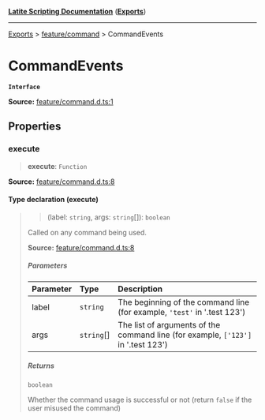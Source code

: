 [**Latite Scripting Documentation**](../../README.md) ([**Exports**](../../exports.md))

---

[Exports](../../exports.md) > [feature/command](../index.md) > CommandEvents

# CommandEvents

**`Interface`**

**Source:** [feature/command.d.ts:1](https://github.com/LatiteScripting/latitescripting.github.io/blob/1a915c6/definitions/feature/command.d.ts#L1)

## Properties

### execute

> **execute**: `Function`

**Source:** [feature/command.d.ts:8](https://github.com/LatiteScripting/latitescripting.github.io/blob/1a915c6/definitions/feature/command.d.ts#L8)

#### Type declaration (execute)

> > (label: `string`, args: `string`[]): `boolean`
>
> Called on any command being used.
>
> **Source:** [feature/command.d.ts:8](https://github.com/LatiteScripting/latitescripting.github.io/blob/1a915c6/definitions/feature/command.d.ts#L8)
>
> ##### Parameters
>
> | Parameter | Type       | Description                                                                       |
> | :-------- | :--------- | :-------------------------------------------------------------------------------- |
> | label     | `string`   | The beginning of the command line (for example, `'test'` in '.test 123')          |
> | args      | `string`[] | The list of arguments of the command line (for example, `['123']` in '.test 123') |
>
> ##### Returns
>
> `boolean`
>
> Whether the command usage is successful or not (return `false` if the user misused the command)
